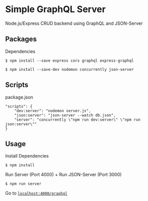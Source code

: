 # Simple GraphQL Server

Node.js/Express CRUD backend using GraphQL and JSON-Server

## Packages

Dependencies

```
$ npm install --save express cors graphql express-graphql
```

```
$ npm install --save-dev nodemon concurrently json-server
```

## Scripts

package.json

```
"scripts": {
	"dev:server": "nodemon server.js",
	"json:server": "json-server --watch db.json",
	"server": "concurrently \"npm run dev:server\" \"npm run json:server\""
}
```

## Usage

Install Dependencies

```
$ npm install
```

Run Server (Port 4000) + Run JSON-Server (Port 3000)

```
$ npm run server
```

Go to [`localhost:4000/graphql`](http://localhost:4000/graphql)
